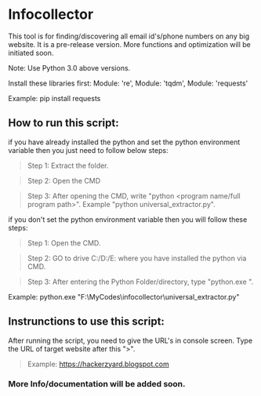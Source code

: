 # Infocollector
This tool is for finding/discovering all email id's/phone numbers on any big website. It is a pre-release version.  More functions and optimization will be initiated soon.

Note: Use Python 3.0 above versions. 

Install these libraries first:
Module: 're', Module: 'tqdm', Module: 'requests'

Example: pip install requests 

## How to run this script:
if you have already installed the python and set the python environment variable then you just need to follow below steps:
> Step 1: Extract the folder.

> Step 2: Open the CMD

> Step 3: After opening the CMD, write "python <program name/full program path>". Example "python universal_extractor.py".

if you don't set the python environment variable then you will follow these steps:
> Step 1: Open the CMD.

> Step 2: GO to drive C:/D:/E: where you have installed the python via CMD.

> Step 3: After entering the Python Folder/directory, type "python.exe <Full Path of Universal Program>". 
  
  Example: python.exe "F:\MyCodes\infocollector\universal_extractor.py"
  
## Instrunctions to use this script:
 
After running the script, you need to give the URL's in console screen. Type the URL of target website after this ">".
> Example: https://hackerzyard.blogspot.com 

### More Info/documentation will be added soon.

